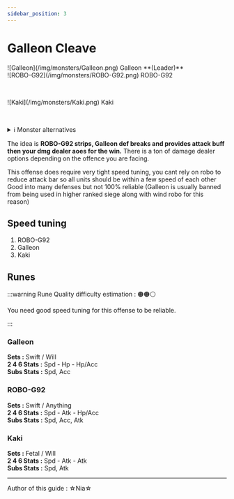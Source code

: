 ```yaml
---
sidebar_position: 3
---
```


# Galleon Cleave

<div style={{display: 'flex', alignItems: 'center', marginBottom: '20px', gap: '20px'}}>
    <div style={{maxWidth: "68px"}}>
        ![Galleon](/img/monsters/Galleon.png)  
        Galleon  
        **(Leader)**  
    </div>
    <div style={{maxWidth: "68px"}}>
        ![ROBO-G92](/img/monsters/ROBO-G92.png)  
        ROBO-G92  
        <p>&nbsp;</p>  
    </div>
    <div style={{maxWidth: "68px"}}>
        ![Kaki](/img/monsters/Kaki.png)  
        Kaki  
        <p>&nbsp;</p>  
    </div>
</div>

<details style={{marginBottom: '36px'}}>
<summary>ℹ️ Monster alternatives</summary>
<p>
    <strong>Kaki</strong> can be replaced by any cleave unit.  
    Examples : **Alicia** , **Pungbeak** , **Teshar** , **Julie**...
</p>
<p>
    <strong>ROBO-G92</strong> can be replaced by **Tiana** for a far more reliable offense.
</p>
</details>

The idea is **ROBO-G92 strips, Galleon def breaks and provides attack buff then your dmg dealer aoes for the win.**
There is a ton of damage dealer options depending on the offence you are facing.

This offense does require very tight speed tuning, you cant rely on robo to reduce attack bar so all units should be within a few speed of each other
Good into many defenses but not 100% reliable (Galleon is usually banned from being used in higher ranked siege along with wind robo for this reason)

## Speed tuning 

1. ROBO-G92
2. Galleon
3. Kaki

## Runes

:::warning Rune Quality difficulty estimation : 🟠🟠⚪

You need good speed tuning for this offense to be reliable.

:::

### Galleon
**Sets :** Swift / Will  
**2 4 6 Stats :** Spd - Hp - Hp/Acc  
**Subs Stats :** Spd, Acc

### ROBO-G92
**Sets :** Swift / Anything  
**2 4 6 Stats :** Spd - Atk - Hp/Acc  
**Subs Stats :** Spd, Acc, Atk

### Kaki
**Sets :** Fetal / Will   
**2 4 6 Stats :** Spd - Atk - Atk  
**Subs Stats :** Spd, Atk

---

<p style={{color: 'grey'}}>Author of this guide : ☆Nia☆</p>
